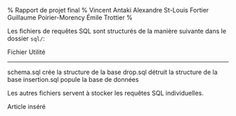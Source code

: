% Rapport de projet final
% Vincent Antaki Alexandre St-Louis Fortier Guillaume Poirier-Morency Émile Trottier
%

Les fichiers de requêtes SQL sont structurés de la manière suivante dans le
dossier `sql/`:

Fichier       Utilité
-------       -------
schema.sql    crée la structure de la base
drop.sql      détruit la structure de la base
insertion.sql popule la base de données

Les autres fichiers servent à stocker les requêtes SQL individuelles.

Article inséré



